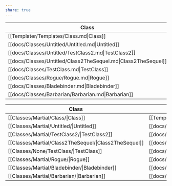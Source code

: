 ```yaml
---
share: true
---
```

| Class                                                         | HitDie | Type    | Skills |
| ------------------------------------------------------------- | ------ | ------- | ------ |
| [[Templater/Templates/Class.md\|Class]]                       | d4     | Martial | 0      |
| [[docs/Classes/Untitled/Untitled.md\|Untitled]]               | d4     | Martial | 0      |
| [[docs/Classes/Untitled/TestClass2.md\|TestClass2]]           | d4     | Martial | 0      |
| [[docs/Classes/Untitled/Class2TheSequel.md\|Class2TheSequel]] | d4     | Martial | 4      |
| [[docs/Classes/TestClass.md\|TestClass]]                      | d0     | None    | 0      |
| [[docs/Classes/Rogue/Rogue.md\|Rogue]]                        | d10    | Martial | \-     |
| [[docs/Classes/Bladebinder.md\|Bladebinder]]                  | d12    | Martial | 4      |
| [[docs/Classes/Barbarian/Barbarian.md\|Barbarian]]            | d12    | Martial | 2      |



| Class                                                 | link(file.link, file.name)                                    | HitDie | BAB  | Type    |
| ----------------------------------------------------- | ------------------------------------------------------------- | ------ | ---- | ------- |
| [[Classes/Martial/Class/\|Class]]                     | [[Templater/Templates/Class.md\|Class]]                       | d4     | 0    | Martial |
| [[Classes/Martial/Untitled/\|Untitled]]               | [[docs/Classes/Untitled/Untitled.md\|Untitled]]               | d4     | 0    | Martial |
| [[Classes/Martial/TestClass2/\|TestClass2]]           | [[docs/Classes/Untitled/TestClass2.md\|TestClass2]]           | d4     | 0    | Martial |
| [[Classes/Martial/Class2TheSequel/\|Class2TheSequel]] | [[docs/Classes/Untitled/Class2TheSequel.md\|Class2TheSequel]] | d4     | 0    | Martial |
| [[Classes/None/TestClass/\|TestClass]]                | [[docs/Classes/TestClass.md\|TestClass]]                      | d0     | \-   | None    |
| [[Classes/Martial/Rogue/\|Rogue]]                     | [[docs/Classes/Rogue/Rogue.md\|Rogue]]                        | d10    | 0.75 | Martial |
| [[Classes/Martial/Bladebinder/\|Bladebinder]]         | [[docs/Classes/Bladebinder.md\|Bladebinder]]                  | d12    | \-   | Martial |
| [[Classes/Martial/Barbarian/\|Barbarian]]             | [[docs/Classes/Barbarian/Barbarian.md\|Barbarian]]            | d12    | 1    | Martial |



